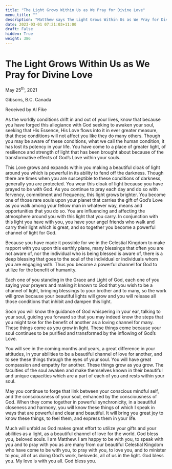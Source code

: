 ```yaml
---
title: "The Light Grows Within Us as We Pray for Divine Love"
menu_title: ""
description: "Matthew says The Light Grows Within Us as We Pray for Divine Love"
date: 2023-03-01 07:21:03+11:00
draft: False
hidden: True
weight: 386
---
```

# The Light Grows Within Us as We Pray for Divine Love
May 25<sup>th</sup>, 2021

Gibsons, B.C. Canada

Received by Al Fike


As the worldly conditions drift in and out of your lives, know that because you have forged this allegiance with God seeking to awaken your soul, seeking that His Essence, His Love flows into it in ever greater measure, that these conditions will not affect you like they do many others. Though you may be aware of these conditions, what we call the human condition, it has lost its potency in your life. You have come to a place of greater light, of resilience and strength of light that has been brought about because of  the transformative effects of God’s Love within your souls.

This Love grows and expands within you making a beautiful cloak of light around you which is powerful in its ability to fend off the darkness. Though there are times when you are susceptible to these conditions of darkness, generally you are protected. You wear this cloak of light because you have prayed to be with God. As you continue to pray each day and do so with fervency, commitment and frequency, this light grows brighter. You become one of those rare souls upon your planet that carries the gift of God’s Love as you walk among your fellow man in whatever way, means and opportunities that you do so. You are influencing and affecting the atmosphere around you with this light that you carry. In conjunction with this light you have with you, you have your angel friends who walk and carry their light which is great, and so together you become a powerful channel of light for God.

Because you have made it possible for we in the Celestial Kingdom to make rapport with you upon this earthly plane, many blessings that often you are not aware of, nor the individual who is being blessed is aware of, there is a deep blessing that goes to the soul of the individual or individuals whom you are engaging with. Thus you become a powerful channel for God to utilize for the benefit of humanity. 

Each one of you standing in the Grace and Light of God, each one of you saying your prayers and making it known to God that you wish to be a channel of light, bringing blessings to your brother and to many, so the work will grow because your beautiful lights will grow and you will release all those conditions that inhibit and dampen this light.

Soon you will know the guidance of God whispering in your ear, talking to your soul, guiding you forward so that you may indeed know the steps that you might take for the benefit of another as a loving channel for many. These things come as you grow in light. These things come because your soul continues to be purified and transformed by the inflowing of God’s Love. 

You will see in the coming months and years, a great difference in your attitudes, in your abilities to be a beautiful channel of love for another, and to see these things through the eyes of your soul. You will have great compassion and empathy for another. These things grow as you grow. The faculties of the soul awaken and make themselves known in their beautiful and unique capacities which are a part of each of you and rests within your soul.

May you continue to forge that link between your conscious mindful self, and the consciousness of your soul, enhanced by the consciousness of God. When they come together in powerful synchronicity, in a beautiful closeness and harmony, you will know these things of which I speak in ways that are powerful and clear and beautiful. It will bring you great joy to know these things, to feel them, and express them in your life.

Much will unfold as God makes great effort to utilize your gifts and your abilities as a light, as a beautiful channel of love for the world. God bless you, beloved souls. I am Matthew. I am happy to be with you, to speak with you and to pray with you as are many from our beautiful Celestial Kingdom who have come to be with you, to pray with you, to love you, and to minister to you, all of us doing God’s work, beloveds, all of us in the light. God bless you. My love is with you all. God bless you.